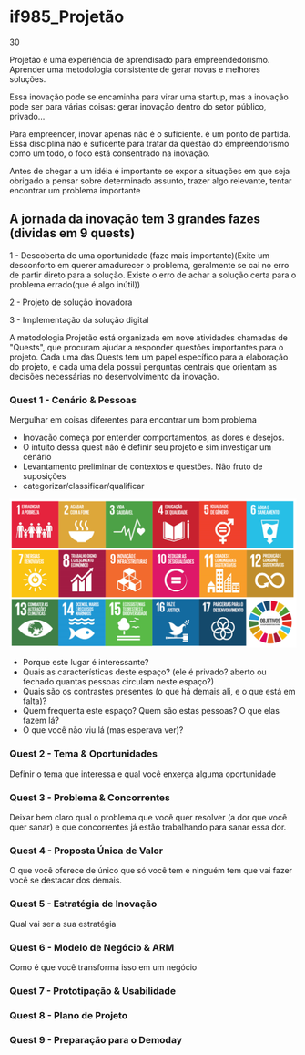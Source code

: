 # if985_Projetão

30

Projetão é uma experiência de aprendisado para empreendedorismo. Aprender uma metodologia consistente de gerar novas e melhores soluções.

Essa inovação pode se encaminha para virar uma startup, mas a inovação pode ser para várias coisas: gerar inovação dentro do setor público, privado...

Para empreender, inovar apenas não é o suficiente. é um ponto de partida. Essa disciplina não é suficente para tratar da questão do empreendorismo como um todo, o foco está consentrado na inovação. 


Antes de chegar a um idéia é importante se expor a situações em que seja obrigado a pensar sobre determinado assunto, trazer algo relevante, tentar encontrar um problema importante


## A jornada da inovação tem 3 grandes fazes (dividas em 9 quests)

1 - Descoberta de uma oportunidade (faze mais importante)(Exite um desconforto em querer amadurecer o problema, geralmente se cai no erro de partir direto para a solução. Existe o erro de achar a solução certa para o problema errado(que é algo inútil))

2 - Projeto de solução inovadora

3 - Implementação da solução digital


A metodologia Projetão está organizada em nove atividades chamadas de "Quests", que procuram ajudar a responder questões importantes para o projeto. Cada uma das Quests tem um papel específico para a elaboração do projeto, e cada uma dela possui perguntas centrais que orientam as decisões necessárias no desenvolvimento da inovação.


### Quest 1 - Cenário & Pessoas
Mergulhar em coisas diferentes para encontrar um bom problema
- Inovação começa por entender comportamentos, as dores e desejos.
- O intuito dessa quest não é definir seu projeto e sim investigar um cenário
- Levantamento preliminar de contextos e questões. Não fruto de suposições
- categorizar/classificar/qualificar 

<img src="./assets/obj_onu.jpg">

- Porque este lugar é interessante?
- Quais as características deste espaço? (ele é privado? aberto ou fechado quantas pessoas circulam neste espaço?)
- Quais são os contrastes presentes (o que há demais ali, e o que está em falta)?
- Quem frequenta este espaço? Quem são estas pessoas? O que elas fazem lá?
- O que você não viu lá (mas esperava ver)?

### Quest 2 - Tema & Oportunidades
Definir o tema que interessa e qual você enxerga alguma oportunidade

### Quest 3 - Problema & Concorrentes
Deixar bem claro qual o problema que você quer resolver (a dor que você quer sanar) e que concorrentes já estão trabalhando para sanar essa dor.

### Quest 4 - Proposta Única de Valor
O que você oferece de único que só você tem e ninguém tem que vai fazer você se destacar dos demais.

### Quest 5 - Estratégia de Inovação
Qual vai ser a sua estratégia

### Quest 6 - Modelo de Negócio & ARM
Como é que você transforma isso em um negócio


### Quest 7 - Prototipação & Usabilidade


### Quest 8 - Plano de Projeto


### Quest 9 - Preparação para o Demoday
